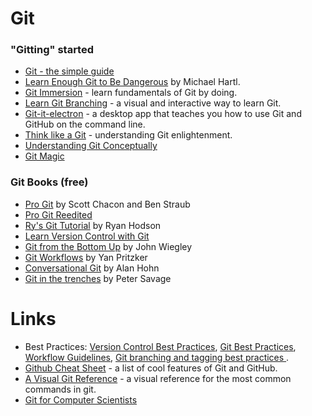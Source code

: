 # Git

### "Gitting" started
* [Git - the simple guide](https://rogerdudler.github.io/git-guide/)
* [Learn Enough Git to Be Dangerous](https://www.learnenough.com/git-tutorial/getting_started) by Michael Hartl.
* [Git Immersion](http://gitimmersion.com/index.html) - learn fundamentals of Git by doing.
* [Learn Git Branching](https://learngitbranching.js.org/) - a visual and interactive way to learn Git.
* [Git-it-electron](https://github.com/jlord/git-it-electron) - a desktop app that teaches you how to use Git and GitHub on the command line.
* [Think like a Git](http://think-like-a-git.net/) - understanding Git enlightenment.
* [Understanding Git Conceptually](https://www.sbf5.com/~cduan/technical/git/)
* [Git Magic](http://www-cs-students.stanford.edu/~blynn/gitmagic/index.html)

### Git Books (free)
* [Pro Git](https://git-scm.com/book/en/v2) by Scott Chacon and Ben Straub 
* [Pro Git Reedited](https://leanpub.com/progitreedited/read)
* [Ry's Git Tutorial](https://www.smashwords.com/books/view/498426) by Ryan Hodson
* [Learn Version Control with Git](https://www.git-tower.com/learn/git/ebook/en/command-line/introduction)
* [Git from the Bottom Up](https://jwiegley.github.io/git-from-the-bottom-up/) by John Wiegley
* [Git Workflows](https://documentup.com/skwp/git-workflows-book#) by Yan Pritzker
* [Conversational Git](http://blog.anvard.org/conversational-git/) by Alan Hohn
* [Git in the trenches](https://cbx33.github.io/gitt/intro.html) by Peter Savage

# Links
* Best Practices: [Version Control Best Practices](https://www.git-tower.com/learn/git/ebook/en/command-line/appendix/best-practices#start), [Git Best Practices](https://sethrobertson.github.io/GitBestPractices/), [Workflow Guidelines](https://www.lullabot.com/articles/git-best-practices-workflow-guidelines), [Git branching and tagging best practices
](https://softwareengineering.stackexchange.com/questions/165725/git-branching-and-tagging-best-practices).
* [Github Cheat Sheet](https://github.com/tiimgreen/github-cheat-sheet#readme) - a list of cool features of Git and GitHub.
* [A Visual Git Reference](https://marklodato.github.io/visual-git-guide/index-en.html) - a visual reference for the most common commands in git.
* [Git for Computer Scientists](http://eagain.net/articles/git-for-computer-scientists/)
